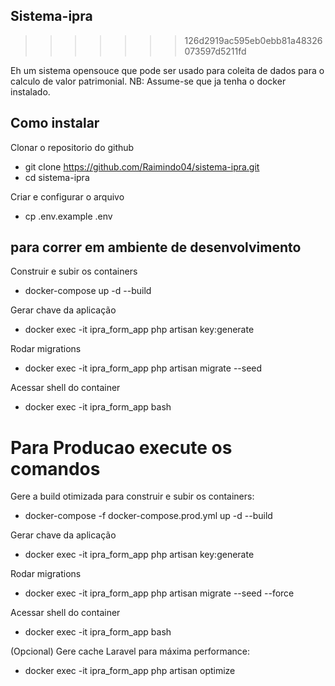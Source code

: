 ## Sistema-ipra
>>>>>>> 126d2919ac595eb0ebb81a48326073597d5211fd

Eh um sistema opensouce que pode ser usado para coleita de dados para o calculo de valor patrimonial.
NB: Assume-se que ja tenha o docker instalado.

## Como instalar
Clonar o repositorio do github

- git clone https://github.com/Raimindo04/sistema-ipra.git
- cd sistema-ipra

Criar e configurar o arquivo
- cp .env.example .env

## para correr em ambiente de desenvolvimento

Construir e subir os containers

- docker-compose up -d --build



Gerar chave da aplicação
- docker exec -it ipra_form_app php artisan key:generate

Rodar migrations
- docker exec -it ipra_form_app php artisan migrate --seed

Acessar shell do container
- docker exec -it ipra_form_app bash



# Para Producao  execute os comandos 
Gere a build otimizada para construir e subir os containers:
- docker-compose -f docker-compose.prod.yml up -d --build

Gerar chave da aplicação
- docker exec -it ipra_form_app php artisan key:generate

Rodar migrations
- docker exec -it ipra_form_app php artisan migrate --seed --force

Acessar shell do container
- docker exec -it ipra_form_app bash

(Opcional) Gere cache Laravel para máxima performance:
- docker exec -it ipra_form_app php artisan optimize
